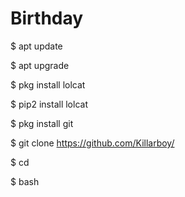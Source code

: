 # Birthday



$ apt update

$ apt upgrade

$ pkg install lolcat

$ pip2 install lolcat

$ pkg install git

$ git clone https://github.com/Killarboy/

$ cd 

$ bash 
